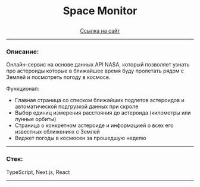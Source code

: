 # <p align="center">Space Monitor</p>

<div align="center"><a href="https://asteroids-production.up.railway.app">Ссылка на сайт</a></div>

---

### Описание:

Онлайн-сервис на основе данных API NASA, который позволяет узнать про астероиды которые в ближайшее время буду пролетать рядом с Землей и посмотреть погоду в космосе.

Функционал:

-   Главная страница со списком ближайших подлетов астероидов и автоматической подгрузкой данных при скроле
-   Выбор единиц измерения расстояния до астероида (километры или лунные орбиты)
-   Страница о конкретном астероиде и информацией о всех его известных сближениях с Землей
-   Виджет погоды в космосен за прошедшую неделю

---

### Стек:

TypeScript, Next.js, React

---

